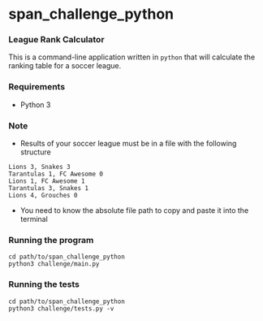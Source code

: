 # span_challenge_python #

### League Rank Calculator

This is a command-line application written in `python` that will calculate the ranking table for a
soccer league.

### Requirements

- Python 3

### Note 
- Results of your soccer league must be in a file with the following structure

```
Lions 3, Snakes 3
Tarantulas 1, FC Awesome 0
Lions 1, FC Awesome 1
Tarantulas 3, Snakes 1
Lions 4, Grouches 0
```

- You need to know the absolute file path to copy and paste it into the terminal

### Running the program

```
cd path/to/span_challenge_python
python3 challenge/main.py
```

### Running the tests

```
cd path/to/span_challenge_python
python3 challenge/tests.py -v
```
